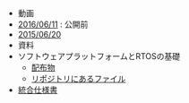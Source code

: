 * 動画
 * [2016/06/11](https://www.toppers.jp/etrobo_seminar.html) : 公開前
 * [2015/06/20](https://www.toppers.jp/etrobo_seminar15.html)
* 資料
 * ソフトウェアプラットフォームとRTOSの基礎
    * [配布物](http://dev.toppers.jp/trac_user/ev3pf/attachment/wiki/seminar_text/SPF%E3%81%A8RTOS%E3%81%AE%E5%9F%BA%E7%A4%8E.pdf)
    * [リポジトリにあるファイル](./SPF%E3%81%A8RTOS%E3%81%AE%E5%9F%BA%E7%A4%8E.pdf)
 * [統合仕様書](https://github.com//masanori1102/ev3rt/blob/master/ngki_spec-171.pdf)
